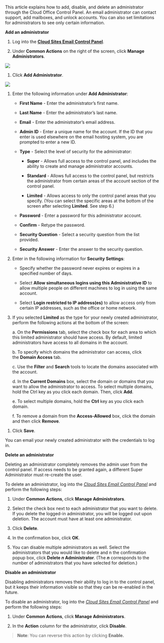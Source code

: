 This article explains how to add, disable, and delete an administrator through the Cloud Office Control Panel. An email administrator can contact support, add mailboxes, and unlock accounts. You can also set limitations for administrators to see only certain information.

**Add an administrator**

1.  Log into the [**Cloud Sites Email Control Panel**](https://cloudsites.mycpsrvr.com).

2.  Under **Common Actions** on the right of the screen, click **Manage Administrators**.

![](../Admins.docx/media/image01.png)

1.  Click **Add Administrator**.

![](../Admins.docx/media/image03.png)

1.  Enter the following information under **Add Administrator**:

    -   **First Name** - Enter the administrator’s first name.

    -   **Last Name** - Enter the administrator’s last name.

    -   **Email** - Enter the administrator’s email address.

    -   **Admin ID** - Enter a unique name for the account. If the ID that you enter is used elsewhere on the email hosting system, you are prompted to enter a new ID.

    -   **Type** - Select the level of security for the administrator:

        -   **Super** - Allows full access to the control panel, and includes the ability to create and manage administrator accounts.

        -   **Standard** - Allows full access to the control panel, but restricts the administrator from certain areas of the account section of the control panel.

        -   **Limited** - Allows access to only the control panel areas that you specify. (You can select the specific areas at the bottom of the screen after selecting **Limited**. See step 6.)

    -   **Password** - Enter a password for this administrator account.

    -   **Confirm** - Retype the password.

    -   **Security Question** - Select a security question from the list provided.

    -   **Security Answer** - Enter the answer to the security question.

2.  Enter in the following information for **Security Settings**:

    -   Specify whether the password never expires or expires in a specified number of days.

    -   Select **Allow simultaneous logins using this Administrative ID** to allow multiple people on different machines to log in using the same account.

    -   Select **Login restricted to IP address(es)** to allow access only from certain IP addresses, such as the office or home network.

3.  If you selected **Limited** as the type for your newly created administrator, perform the following actions at the bottom of the screen:

    a.  On the **Permissions** tab, select the check box for each area to which this limited administrator should have access. By default, limited administrators have access to all domains in the account.

    b.  To specify which domains the administrator can access, click the **Domain Access** tab.

    c.  Use the **Filter** and **Search** tools to locate the domains associated with the account.

    d.  In the **Current Domains** box, select the domain or domains that you want to allow the administrator to access. To select multiple domains, hold the Ctrl key as you click each domain. Then, click **Add**.

    e.  To select multiple domains, hold the **Ctrl** key as you click each domain.

    f.  To remove a domain from the **Access-Allowed** box, click the domain and then click **Remove**.

<!-- -->

1.  Click **Save**.

You can email your newly created administrator with the credentials to log in.

**Delete an administrator**

Deleting an administrator completely removes the admin user from the control panel. If access needs to be granted again, a different Super Administrator must re-create the user.

To delete an administrator, log into the [*Cloud Sites Email Control Panel*](https://cloudsites.mycpsrvr.com) and perform the following steps:

1.  Under **Common Actions**, click **Manage Administrators**.

2.  Select the check box next to each administrator that you want to delete. If you delete the logged-in administrator, you will be logged out upon deletion. The account must have at least one administrator.

3.  Click **Delete**.

4.  In the confirmation box, click **OK**.

5.  <span id="_gjdgxs" class="anchor"></span>You can disable multiple administrators as well. Select the administrators that you would like to delete and n the confirmation popup box, click **Delete *n* Administrator**. (The ***n*** corresponds to the number of administrators that you have selected for deletion.)

**Disable an administrator**

Disabling administrators removes their ability to log in to the control panel, but it keeps their information visible so that they can be re-enabled in the future.

To disable an administrator, log into the [*Cloud Sites Email Control Panel*](https://cloudsites.mycpsrvr.com) and perform the following steps:

1.  Under **Common Actions**, click **Manage Administrators**.

2.  In the **Action** column for the administrator, click **Disable**.

> **Note**: You can reverse this action by clicking **Enable.**
